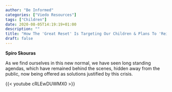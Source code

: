 ```yaml
---
author: "Be Informed"
categories: ["Viedo Resources"]
tags: ["Children"]
date: 2020-08-05T14:19:19+01:00
description: ""
title: "How The 'Great Reset' Is Targeting Our Children & Plans To 'Reimagine' Humanity"
draft: false
---
```


**Spiro Skouras**  

As we find ourselves in this new normal, we have seen long standing agendas, which have remained behind the scenes, hidden away from the public, now being offered as solutions justified by this crisis.

{{< youtube cRLEwDUWMX0 >}}